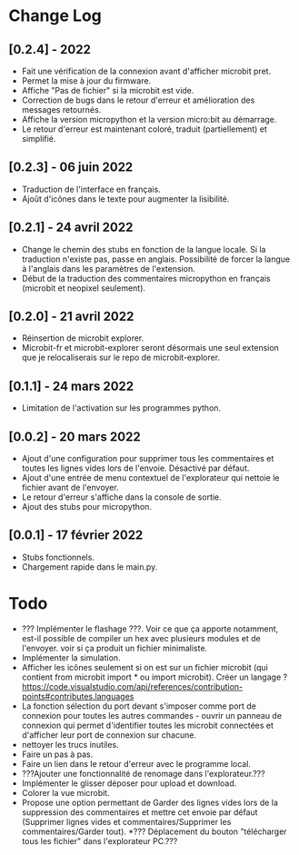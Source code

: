 # Change Log
## [0.2.4] -  2022
* Fait une vérification de la connexion avant d'afficher microbit pret.
* Permet la mise à jour du firmware.
* Affiche "Pas de fichier" si la microbit est vide.
* Correction de bugs dans le retour d'erreur et amélioration des messages retournés.
* Affiche la version micropython et la version micro:bit au démarrage.
* Le retour d'erreur est maintenant coloré, traduit (partiellement) et simplifié.
## [0.2.3] - 06 juin 2022
* Traduction de l'interface en français.
* Ajoût d'icônes dans le texte pour augmenter la lisibilité.
## [0.2.1] - 24 avril 2022
* Change le chemin des stubs en fonction de la langue locale. Si la traduction n'existe pas, passe en anglais. Possibilité de forcer la langue à l'anglais dans les paramètres de l'extension.
* Début de la traduction  des commentaires micropython en  français (microbit et neopixel seulement).
## [0.2.0] - 21 avril 2022
* Réinsertion de microbit explorer.
* Microbit-fr et microbit-explorer seront désormais une seul extension que je relocaliserais sur le repo de microbit-explorer.
## [0.1.1] - 24 mars 2022
* Limitation de l'activation sur les programmes python.
## [0.0.2] - 20 mars 2022
* Ajout d'une configuration pour supprimer tous les commentaires et toutes les lignes vides lors de l'envoie. Désactivé par défaut.
* Ajout d'une entrée de menu contextuel de l'explorateur qui nettoie le fichier avant de l'envoyer.
* Le retour d'erreur s'affiche dans la console de sortie.
* Ajout des stubs pour micropython.
## [0.0.1] - 17 février 2022
* Stubs fonctionnels.
* Chargement rapide dans le main.py.
# Todo
* ??? Implémenter le flashage ???. Voir ce que ça apporte notamment, est-il possible de compiler un hex avec plusieurs modules et de l'envoyer. voir si ça produit un fichier minimaliste.
* Implémenter la simulation.
* Afficher les icônes seulement si on est sur un fichier microbit (qui contient from microbit import * ou import microbit). Créer un langage ? https://code.visualstudio.com/api/references/contribution-points#contributes.languages 
* La fonction sélection du port devant s'imposer comme port de connexion  pour toutes les autres commandes - ouvrir un panneau de connexion qui permet d'identifier toutes les microbit connectées et d'afficher leur port de connexion sur chacune.
* nettoyer les trucs inutiles.
* Faire un pas à pas.
* Faire un lien dans le retour d'erreur avec le programme local.
* ???Ajouter une fonctionnalité de renomage dans l'explorateur.???
* Implémenter le glisser déposer pour upload et download.
* Colorer la vue microbit.
* Propose une option permettant de Garder des lignes vides lors de la suppression des commentaires et mettre cet envoie par défaut (Supprimer lignes vides et commentaires/Supprimer les commentaires/Garder tout).
*??? Déplacement du bouton "télécharger tous les fichier" dans l'explorateur PC.???



